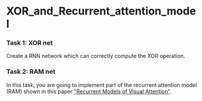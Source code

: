 # XOR_and_Recurrent_attention_model

### Task 1: XOR net

Create a RNN network which can correctly compute the XOR operation.

### Task 2: RAM net

In this task, you are going to implement part of the recurrent attention model (RAM) shown in this paper ["Recurrent Models of Visual Attention"](https://papers.nips.cc/paper/5542-recurrent-models-of-visual-attention.pdf).